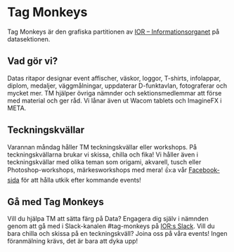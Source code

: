 # Tag Monkeys

Tag Monkeys är den grafiska partitionen av [IOR – Informationsorganet](https://datasektionen.se/namnder/informationsorganet) på datasektionen.

## Vad gör vi?

Datas ritapor designar event affischer, väskor, loggor, T-shirts, infolappar, diplom, medaljer, väggmålningar, uppdaterar D-funktavlan, fotograferar och mycket mer. TM hjälper övriga nämnder och sektionsmedlemmar att förse med material och ger råd. Vi lånar även ut Wacom tablets och ImagineFX i META.

## Teckningskvällar

Varannan måndag håller TM teckningskvällar eller workshops. På teckningskvällarna brukar vi skissa, chilla och fika! Vi håller även i teckningskvällar med olika teman som origami, akvarell, tusch eller Photoshop-workshops, märkesworkshops med mera! 👍:a vår [Facebook-sida](https://www.facebook.com/pages/Tag-Monkeys/120626214692945?fref=ts) för att hålla utkik efter kommande events!

## Gå med Tag Monkeys

Vill du hjälpa TM att sätta färg på Data? Engagera dig själv i nämnden genom att gå med i Slack-kanalen #tag-monkeys på [IOR:s Slack](https://ior.slack.com). Vill du bara chilla och skissa på en teckningskväll? Joina oss på våra events! Ingen föranmälning krävs, det är bara att dyka upp!
